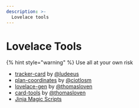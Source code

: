 ```yaml
---
description: >-
  Lovelace tools
---
```


# Lovelace Tools

{% hint style="warning" %}
Use all at your own risk

* [tracker-card](https://github.com/custom-cards/tracker-card) by [@ludeeus](https://github.com/ludeeus)
* [plan-coordinates](https://github.com/ciotlosm/custom-lovelace/tree/master/plan-coordinates) by [@ciotlosm](https://github.com/ciotlosm)
* [lovelace-gen](https://github.com/thomasloven/homeassistant-lovelace-gen) by [@thomasloven](https://github.com/thomasloven)
* [card-tools](https://github.com/thomasloven/lovelace-card-tools) by [@thomasloven](https://github.com/thomasloven)
* [Jinja Magic Scripts](tools/jinja-magic-scripts.md)